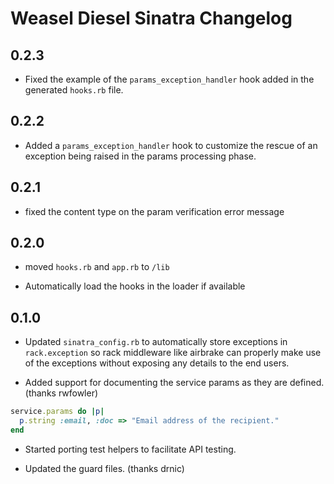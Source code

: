 # Weasel Diesel Sinatra Changelog

## 0.2.3

* Fixed the example of the `params_exception_handler` hook added in the
  generated `hooks.rb` file.

## 0.2.2

* Added a `params_exception_handler` hook to customize the rescue of an
  exception being raised in the params processing phase.

## 0.2.1

* fixed the content type on the param verification error message

## 0.2.0

* moved `hooks.rb` and `app.rb` to `/lib`

* Automatically load the hooks in the loader if available


## 0.1.0

* Updated  `sinatra_config.rb` to automatically store exceptions in
  `rack.exception` so rack middleware like airbrake can properly make
  use of the exceptions without exposing any details to the end users.

* Added support for documenting the service params as they are defined.
  (thanks rwfowler)

```ruby
service.params do |p|
  p.string :email, :doc => "Email address of the recipient."
end
```

* Started porting test helpers to facilitate API testing.

* Updated the guard files. (thanks drnic)
